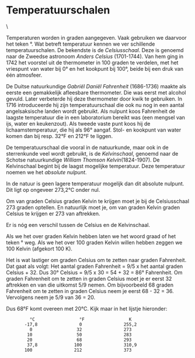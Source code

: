 # Temperatuurschalen

\

Temperaturen worden in graden aangegeven. Vaak gebruiken we daarvoor het
teken °. Wat betreft temperatuur kennen we ver schillende
temperatuurschalen. De bekendste is de *Celsiusschaal*. Deze is genoemd
naar de Zweedse astronoom *Anders Celsius* (1701-1744). Van hem ging in
1742 het voorstel uit de thermometer in 100 graden te verdelen, met het
vriespunt van water bij 0° en het kookpunt bij 100°, beide bij een druk
van één atmosfeer.

De Duitse natuurkundige *Gabriël Daniël Fahrenheit* (1686-1736) maakte
als eerste een gemakkelijk afleesbare thermometer. Die was eerst met
alcohol gevuld. Later verbeterde hij deze thermometer door kwik te
gebruiken. In 1716 introduceerde hij zijn temperatuurschaal die ook nu
nog in een aantal angelsaksische landen wordt gebruikt. Als nulpunt koos
Fahrenheit de laagste temperatuur die in een laboratorium bereikt was
(een mengsel van ijs, water en keukenzout). Als tweede vaste punt koos
hij de lichaamstemperatuur, die hij als 96° aangaf. Stol- en kookpunt
van water komen dan bij resp. 32°F en 212°F te liggen.

De temperatuurschaal die vooral in de natuurkunde, maar ook in de
sterrenkunde veel wordt gebruikt, is de *Kelvinschaal*, genoemd naar de
Schotse natuurkundige *William Thomson Kelvin*(1824-1907). De
Kelvinschaal begint bij de laagst mogelijke temperatuur. Deze
temperatuur noemen we het *absolute nulpunt*.

In de natuur is geen lagere temperatuur mogelijk dan dit absolute
nulpunt. Dit ligt op ongeveer 273,2°C onder nul.

Om van graden Celsius graden Kelvin te krijgen moet je bij de
Celsiusschaal 273 graden optellen. En natuurlijk moet je, om van graden
Kelvin graden Celsius te krijgen er 273 van aftrekken.

Er is nóg een verschil tussen de Celsius en de Kelvinschaal.

Als we het over graden Kelvin hebben laten we het woord graad of het
teken ° weg. Als we het over 100 graden Kelvin willen hebben zeggen we
100 Kelvin (afgekort 100 K).

Het is wat lastiger om graden Celsius om te zetten naar graden
Fahrenheit. Dat gaat als volgt: Het aantal graden Fahrenheit = 9/5 x het
aantal graden Celsius + 32. Dus 30° Celsius = 9/5 x 30 = 54 + 32 = 86°
Fahrenheit. Om graden Fahrenheit om te zetten in graden Celsius moet je
er eerst 32 aftrekken en van die uitkomst 5/9 nemen. Om bijvoorbeeld 68
graden Fahrenheit om te zetten in graden Celsius neem je eerst 68 - 32 =
36. Vervolgens neem je 5/9 van 36 = 20.

Dus 68°F komt overeen met 20°C. Kijk maar in het lijstje hieronder:

             °C                 °F                 K
           -17,8                0                255,2
             0                 32                273
            10                 50                283
            20                 68                293
            37,8              100                310,9
           100                212                373
